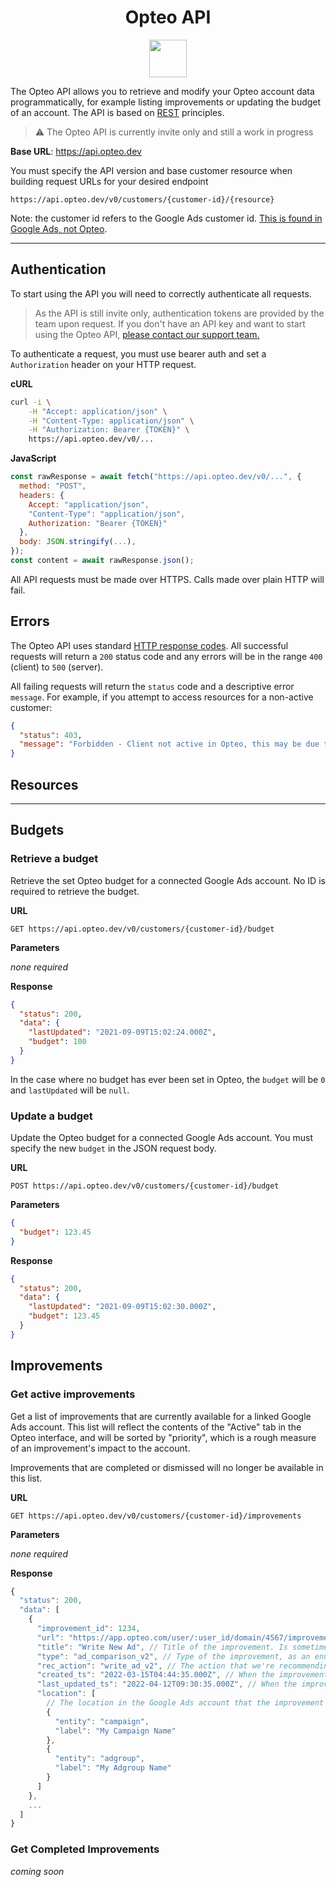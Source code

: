 <h1 align="center">Opteo API</h1>

<p align="center">
  <a href="https://opteo.com">
    <img src="https://app.opteo.com/img/opteo-icon-120.png" width="60">
  </a>
</p>

The Opteo API allows you to retrieve and modify your Opteo account data programmatically, for example listing improvements or updating the budget of an account. The API is based on [REST](https://en.wikipedia.org/wiki/Representational_state_transfer) principles.

> ⚠️ The Opteo API is currently invite only and still a work in progress

**Base URL**: https://api.opteo.dev

You must specify the API version and base customer resource when building request URLs for your desired endpoint

```
https://api.opteo.dev/v0/customers/{customer-id}/{resource}
```

Note: the customer id refers to the Google Ads customer id. [This is found in Google Ads, not Opteo](https://support.google.com/google-ads/answer/1704344?hl=en).

---

## Authentication

To start using the API you will need to correctly authenticate all requests.

> As the API is still invite only, authentication tokens are provided by the team upon request. If you don't have an API key and want to start using the Opteo API, [please contact our support team.](mailto:support@opteo.com)

To authenticate a request, you must use bearer auth and set a `Authorization` header on your HTTP request.

**cURL**

```bash
curl -i \
    -H "Accept: application/json" \
    -H "Content-Type: application/json" \
    -H "Authorization: Bearer {TOKEN}" \
    https://api.opteo.dev/v0/...
```

**JavaScript**

```js
const rawResponse = await fetch("https://api.opteo.dev/v0/...", {
  method: "POST",
  headers: {
    Accept: "application/json",
    "Content-Type": "application/json",
    Authorization: "Bearer {TOKEN}"
  },
  body: JSON.stringify(...),
});
const content = await rawResponse.json();
```

All API requests must be made over HTTPS. Calls made over plain HTTP will fail.

## Errors

The Opteo API uses standard [HTTP response codes](https://developer.mozilla.org/en-US/docs/Web/HTTP/Status). All successful requests will return a `200` status code and any errors will be in the range `400` (client) to `500` (server).

All failing requests will return the `status` code and a descriptive error `message`. For example, if you attempt to access resources for a non-active customer:

```json
{
  "status": 403,
  "message": "Forbidden - Client not active in Opteo, this may be due to a billing problem, or because it isn't selected in Linked Accounts"
}
```

## Resources

---

## Budgets

### Retrieve a budget

Retrieve the set Opteo budget for a connected Google Ads account. No ID is required to retrieve the budget.

**URL**

```
GET https://api.opteo.dev/v0/customers/{customer-id}/budget
```

**Parameters**

_none required_

**Response**

```json
{
  "status": 200,
  "data": {
    "lastUpdated": "2021-09-09T15:02:24.000Z",
    "budget": 100
  }
}
```

In the case where no budget has ever been set in Opteo, the `budget` will be `0` and `lastUpdated` will be `null`.

### Update a budget

Update the Opteo budget for a connected Google Ads account. You must specify the new `budget` in the JSON request body.

**URL**

```
POST https://api.opteo.dev/v0/customers/{customer-id}/budget
```

**Parameters**

```json
{
  "budget": 123.45
}
```

**Response**

```json
{
  "status": 200,
  "data": {
    "lastUpdated": "2021-09-09T15:02:30.000Z",
    "budget": 123.45
  }
}
```

## Improvements

### Get active improvements

Get a list of improvements that are currently available for a linked Google Ads account. This list
will reflect the contents of the "Active" tab in the Opteo interface, and will be sorted by "priority", which is a rough measure of an improvement's impact to the account.

Improvements that are completed or dismissed will no longer be available in this list.

**URL**

```
GET https://api.opteo.dev/v0/customers/{customer-id}/improvements
```

**Parameters**

_none required_

**Response**

```javascript
{
  "status": 200,
  "data": [
    {
      "improvement_id": 1234,
      "url": "https://app.opteo.com/user/:user_id/domain/4567/improvements/active/1234",
      "title": "Write New Ad", // Title of the improvement. Is sometimes dynamic based on the contents of the improvement.
      "type": "ad_comparison_v2", // Type of the improvement, as an enum.
      "rec_action": "write_ad_v2", // The action that we're recommending, as an enum.
      "created_ts": "2022-03-15T04:44:35.000Z", // When the improvement was created.
      "last_updated_ts": "2022-04-12T09:30:35.000Z", // When the improvement was last updated with new data.
      "location": [
        // The location in the Google Ads account that the improvement is concerned with.
        {
          "entity": "campaign",
          "label": "My Campaign Name"
        },
        {
          "entity": "adgroup",
          "label": "My Adgroup Name"
        }
      ]
    },
    ...
  ]
}
```

### Get Completed Improvements

_coming soon_
